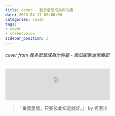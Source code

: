 ```yaml
---
title: cover - 我多麼想成為你的鹿
date: 2023-04-17 00:00:00
categories: cover
tags:
- cover
- streetvoice
sidebar_position: 3
---
```


###### cover from 我多麽想成為你的鹿 - 南瓜妮歌迷俱樂部

<iframe src="https://streetvoice.com/music/embed/?id=615462" width="330" height="100" frameborder="0" marginheight="0" marginwidth="0" scrolling="no"></iframe>


> 「畢竟愛情，只要彼此知道就好。」 by 柯家洋